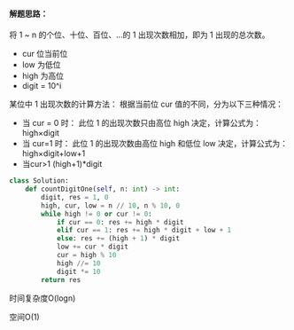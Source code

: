 #### 解题思路：

将 1 ~ n 的个位、十位、百位、...的 1 出现次数相加，即为 1 出现的总次数。

* cur  位当前位
* low 为低位
* high 为高位
* digit = 10^i

某位中 1 出现次数的计算方法：
根据当前位 cur 值的不同，分为以下三种情况：

* 当 cur = 0 时： 此位 1 的出现次数只由高位 high 决定，计算公式为：
  high×digit
* 当 cur=1 时： 此位 1 的出现次数由高位 high 和低位 low 决定，计算公式为：
  high×digit+low+1
* 当cur>1   (high+1)*digit

```python
class Solution:
    def countDigitOne(self, n: int) -> int:
        digit, res = 1, 0
        high, cur, low = n // 10, n % 10, 0
        while high != 0 or cur != 0:
            if cur == 0: res += high * digit
            elif cur == 1: res += high * digit + low + 1
            else: res += (high + 1) * digit
            low += cur * digit
            cur = high % 10
            high //= 10
            digit *= 10
        return res
```

时间复杂度O(logn)

空间O(1)

